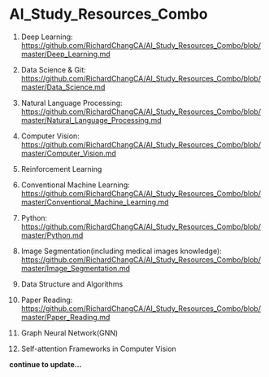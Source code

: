 # AI_Study_Resources_Combo

1. Deep Learning: https://github.com/RichardChangCA/AI_Study_Resources_Combo/blob/master/Deep_Learning.md

2. Data Science & Git: https://github.com/RichardChangCA/AI_Study_Resources_Combo/blob/master/Data_Science.md

3. Natural Language Processing: https://github.com/RichardChangCA/AI_Study_Resources_Combo/blob/master/Natural_Language_Processing.md

4. Computer Vision: https://github.com/RichardChangCA/AI_Study_Resources_Combo/blob/master/Computer_Vision.md

5. Reinforcement Learning

6. Conventional Machine Learning: https://github.com/RichardChangCA/AI_Study_Resources_Combo/blob/master/Conventional_Machine_Learning.md

7. Python: https://github.com/RichardChangCA/AI_Study_Resources_Combo/blob/master/Python.md

8. Image Segmentation(including medical images knowledge): https://github.com/RichardChangCA/AI_Study_Resources_Combo/blob/master/Image_Segmentation.md

9. Data Structure and Algorithms

10. Paper Reading: https://github.com/RichardChangCA/AI_Study_Resources_Combo/blob/master/Paper_Reading.md

11. Graph Neural Network(GNN)

12. Self-attention Frameworks in Computer Vision

<b>continue to update...
